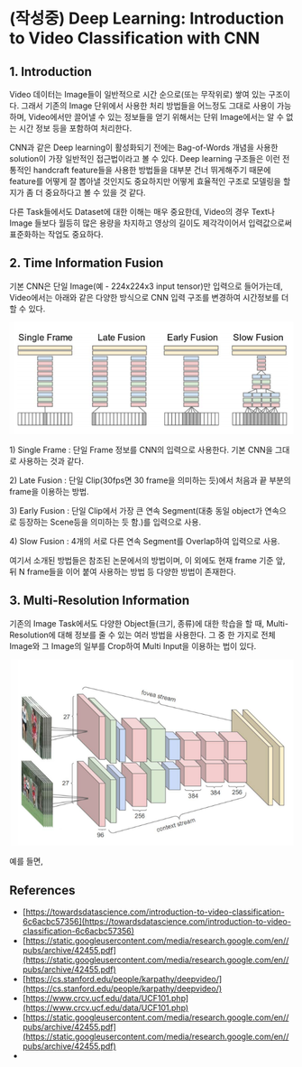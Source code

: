 # \(작성중\) Deep Learning: Introduction to Video Classification with CNN

## 1. Introduction

Video 데이터는 Image들이 일반적으로 시간 순으로\(또는 무작위로\) 쌓여 있는 구조이다. 그래서 기존의 Image 단위에서 사용한 처리 방법들을 어느정도 그대로 사용이 가능하며, Video에서만 끌어낼 수 있는 정보들을 얻기 위해서는 단위 Image에서는 알 수 없는 시간 정보 등을 포함하여 처리한다.

CNN과 같은 Deep learning이 활성화되기 전에는 Bag-of-Words 개념을 사용한 solution이 가장 일반적인 접근법이라고 볼 수 있다. Deep learning 구조들은 이런 전통적인 handcraft feature들을 사용한 방법들을 대부분 건너 뛰게해주기 때문에 feature를 어떻게 잘 뽑아낼 것인지도 중요하지만 어떻게 효율적인 구조로 모델링을 할지가 좀 더 중요하다고 볼 수 있을 것 같다.

다른 Task들에서도 Dataset에 대한 이해는 매우 중요한데, Video의 경우 Text나 Image 들보다 월등히 많은 용량을 차지하고 영상의 길이도 제각각이어서 입력값으로써 표준화하는 작업도 중요하다.

## 2. Time Information Fusion

기본 CNN은 단일 Image\(예 - 224x224x3 input tensor\)만 입력으로 들어가는데, Video에서는 아래와 같은 다양한 방식으로 CNN 입력 구조를 변경하여 시간정보를 더할 수 있다.

![](../../.gitbook/assets/1_zoqwsegwl0ieytk62bfina.png)

1\) Single Frame : 단일 Frame 정보를 CNN의 입력으로 사용한다. 기본 CNN을 그대로 사용하는 것과 같다.

2\) Late Fusion : 단일 Clip\(30fps면 30 frame을 의미하는 듯\)에서 처음과 끝 부분의 frame을 이용하는 방법.

3\) Early Fusion : 단일 Clip에서 가장 큰 연속 Segment\(대충 동일 object가 연속으로 등장하는 Scene등을 의미하는 듯 함.\)를 입력으로 사용.

4\) Slow Fusion : 4개의 서로 다른 연속 Segment를 Overlap하여 입력으로 사용.

여기서 소개된 방법들은 참조된 논문에서의 방법이며, 이 외에도 현재 frame 기준 앞, 뒤 N frame들을 이어 붙여 사용하는 방법 등 다양한 방법이 존재한다.

## 3. Multi-Resolution Information

기존의 Image Task에서도 다양한 Object들\(크기, 종류\)에 대한 학습을 할 때, Multi-Resolution에 대해 정보를 줄 수 있는 여러 방법을 사용한다. 그 중 한 가지로 전체 Image와 그 Image의 일부를 Crop하여 Multi Input을 이용하는 법이 있다.

![](../../.gitbook/assets/1_rfxk8rd1et3ksphy-wtxpg.png)

예를 들면, 

## References

* [https://towardsdatascience.com/introduction-to-video-classification-6c6acbc57356](https://towardsdatascience.com/introduction-to-video-classification-6c6acbc57356)
* [https://static.googleusercontent.com/media/research.google.com/en//pubs/archive/42455.pdf](https://static.googleusercontent.com/media/research.google.com/en//pubs/archive/42455.pdf)
* [https://cs.stanford.edu/people/karpathy/deepvideo/](https://cs.stanford.edu/people/karpathy/deepvideo/)
* [https://www.crcv.ucf.edu/data/UCF101.php](https://www.crcv.ucf.edu/data/UCF101.php)
* [https://static.googleusercontent.com/media/research.google.com/en//pubs/archive/42455.pdf](https://static.googleusercontent.com/media/research.google.com/en//pubs/archive/42455.pdf)
* 
